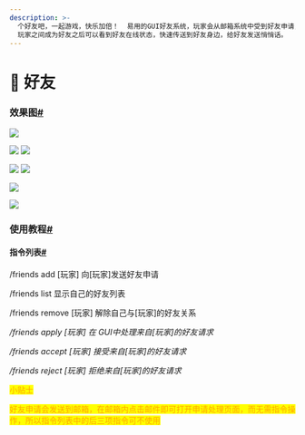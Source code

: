 ```yaml
---
description: >-
  个好友吧，一起游戏，快乐加倍！  易用的GUI好友系统，玩家会从邮箱系统中受到好友申请，只需要点击即可同意申请； 
  玩家之间成为好友之后可以看到好友在线状态，快速传送到好友身边，给好友发送悄悄话。
---
```


# 🤝 好友

### 效果图[#](https://doc.ultitools.ultikits.com/function/guihao-you-xi-tong.html#%E6%95%88%E6%9E%9C%E5%9B%BE) <a href="#xiao-guo-tu" id="xiao-guo-tu"></a>

![](https://doc.ultitools.ultikits.com/assets/%E5%A5%BD%E5%8F%8B1.png)

![](https://doc.ultitools.ultikits.com/assets/%E5%A5%BD%E5%8F%8B2.png) ![](https://doc.ultitools.ultikits.com/assets/%E5%A5%BD%E5%8F%8B3.png)

![](https://doc.ultitools.ultikits.com/assets/%E5%A5%BD%E5%8F%8B4.png) ![](https://doc.ultitools.ultikits.com/assets/%E5%A5%BD%E5%8F%8B5.png)

![](https://doc.ultitools.ultikits.com/assets/%E5%A5%BD%E5%8F%8B%E5%88%97%E8%A1%A8.png)

![](https://doc.ultitools.ultikits.com/assets/%E5%88%A0%E9%99%A4%E5%A5%BD%E5%8F%8B.png)

### 使用教程[#](https://doc.ultitools.ultikits.com/function/guihao-you-xi-tong.html#%E4%BD%BF%E7%94%A8%E6%95%99%E7%A8%8B) <a href="#shi-yong-jiao-cheng" id="shi-yong-jiao-cheng"></a>

#### 指令列表[#](https://doc.ultitools.ultikits.com/function/guihao-you-xi-tong.html#%E6%8C%87%E4%BB%A4%E5%88%97%E8%A1%A8) <a href="#zhi-ling-lie-biao" id="zhi-ling-lie-biao"></a>

/friends add \[玩家] 向\[玩家]发送好友申请

/friends list 显示自己的好友列表

/friends remove \[玩家] 解除自己与\[玩家]的好友关系

_/friends apply \[玩家] 在 GUI中处理来自\[玩家]的好友请求_

_/friends accept \[玩家] 接受来自\[玩家]的好友请求_

_/friends reject \[玩家] 拒绝来自\[玩家]的好友请求_

<mark style="color:orange;">小贴士</mark>

<mark style="color:orange;">好友申请会发送到邮箱，在邮箱内点击邮件即可打开申请处理页面，而无需指令操作，所以指令列表中的后三项指令可不使用</mark>
